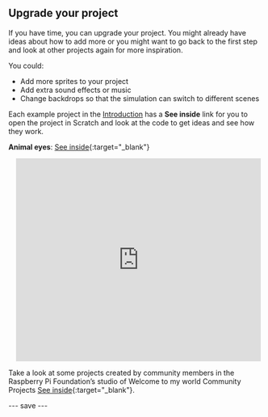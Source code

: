 ## Upgrade your project

If you have time, you can upgrade your project. You might already have ideas about how to add more or you might want to go back to the first step and look at other projects again for more inspiration.

You could:
- Add more sprites to your project
- Add extra sound effects or music
- Change backdrops so that the simulation can switch to different scenes

Each example project in the [Introduction](.) has a **See inside** link for you to open the project in Scratch and look at the code to get ideas and see how they work.


**Animal eyes**: [See inside](https://scratch.mit.edu/projects/553701588/editor){:target="_blank"}
<div class="scratch-preview" style="margin-left: 15px;">
  <iframe allowtransparency="true" width="485" height="402" src="https://scratch.mit.edu/projects/embed/553701588/?autostart=false" frameborder="0"></iframe>
</div>

Take a look at some projects created by community members in the Raspberry Pi Foundation’s studio of Welcome to my world Community Projects [See inside](https://scratch.mit.edu/studios/30320352){:target="_blank"}.


--- save ---

